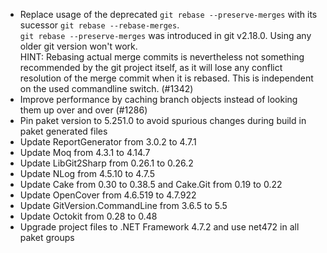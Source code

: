 * Replace usage of the deprecated `git rebase --preserve-merges` with its sucessor `git rebase --rebase-merges`.  
  `git rebase --preserve-merges` was introduced in git v2.18.0. Using any older git version won't work.  
  HINT: Rebasing actual merge commits is nevertheless not something recommended by the git project itself,
  as it will lose any conflict resolution of the merge commit when it is rebased. 
  This is independent on the used commandline switch. (#1342)
* Improve performance by caching branch objects instead of looking them up over and over (#1286)
* Pin paket version to 5.251.0 to avoid spurious changes during build in paket generated files
* Update ReportGenerator from 3.0.2 to 4.7.1
* Update Moq from 4.3.1 to 4.14.7
* Update LibGit2Sharp from 0.26.1 to 0.26.2
* Update NLog from 4.5.10 to 4.7.5
* Update Cake from 0.30 to 0.38.5 and Cake.Git from 0.19 to 0.22
* Update OpenCover from 4.6.519 to 4.7.922
* Update GitVersion.CommandLine from 3.6.5 to 5.5
* Update Octokit from 0.28 to 0.48
* Upgrade project files to .NET Framework 4.7.2 and use net472 in all paket groups
